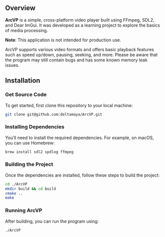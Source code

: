 ## Overview

**ArcVP** is a simple, cross-platform video player built using FFmpeg, SDL2, and Dear ImGui.
It was developed as a learning project to explore the basics of media processing.

**Note**: This application is not intended for production use.

ArcVP supports various video formats and offers basic playback features such as speed up/down, pausing, seeking, and more. Please be aware that the program may still contain bugs and has some known memory leak issues.

## Installation

### Get Source Code
To get started, first clone this repository to your local machine:

```bash
git clone git@github.com:deltamaya/ArcVP.git
```

### Installing Dependencies

You’ll need to install the required dependencies.
For example, on macOS, you can use Homebrew:
```bash
brew install sdl2 spdlog ffmpeg
```

### Building the Project

Once the dependencies are installed,
follow these steps to build the project:

```bash
cd ./ArcVP
mkdir build && cd build
cmake ..
make
```

### Running ArcVP

After building, you can run the program using:

```bash
./ArcVP
```
